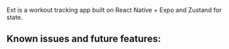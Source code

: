 Ext is a workout tracking app built on React Native + Expo and Zustand for state. 

## Known issues and future features:
